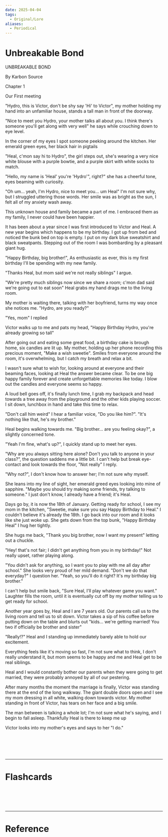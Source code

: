 ```yaml
---
date: 2025-04-04
tags:
  - Original/Lore
aliases:
  - Periodical
---
```

# Unbreakable Bond
UNBREAKABLE BOND

  

By Karbon Source

  
  
  
  
  

Chapter 1

Our First meeting







"Hydro, this is Victor, don't be shy say 'Hi' to Victor", my mother holding my hand into an unfamiliar house, stands a tall man in front of the doorway.

"Nice to meet you Hydro, your mother talks all about you. I think there's someone you'll get along with very well" he says while crouching down to eye level.

In the corner of my eyes I spot someone peeking around the kitchen. Her emerald green eyes, her black hair in pigtails

"Heal, c'mon say hi to Hydro", the girl steps out, she's wearing a very nice white blouse with a purple bowtie, and a purple skirt with white socks to match.

"Hello, my name is 'Heal' you're 'Hydro'", right?" she has a cheerful tone, eyes beaming with curiosity.

"Oh um... yeah, I'm Hydro, nice to meet you... um Heal" I'm not sure why, but I struggled uttering those words. Her smile was as bright as the sun, I felt all of my anxiety wash away.

This unknown house and family became a part of me. I embraced them as my family, I never could have been happier.

It has been about a year since I was first introduced to Victor and Heal. A new year begins which happens to be my birthday. I got up from bed and noticed the bunk bed on top is empty. I put on my dark blue sweatshirt and black sweatpants. Stepping out of the room I was bombarding by a pleasant giant hug.

"Happy Birthday, big brother!", As enthusiastic as ever, this is my first birthday I'll be spending with my new family.

"Thanks Heal, but mom said we're not really siblings" I argue.

"We're pretty much siblings now since we share a room; c'mon dad said we're going out to eat soon" Heal grabs my hand drags me to the living room.

My mother is waiting there, talking with her boyfriend, turns my way once she notices me. "Hydro, are you ready?"

"Yes, mom" I replied

Victor walks up to me and pats my head, "Happy Birthday Hydro, you're already growing so tall"

After going out and eating some great food, a birthday cake is brough home, six candles are lit up. My mother, holding up her phone recording this precious moment, "Make a wish sweetie". Smiles from everyone around the room, it's overwhelming, but I catch my breath and relax a bit.

I wasn't sure what to wish for, looking around at everyone and their beaming faces, looking at Heal the answer became clear. To be one big happy family forever and create unforgettable memories like today. I blow out the candles and everyone seems so happy.

A loud bell goes off, it's finally lunch time, I grab my backpack and head towards a tree away from the playground and the other kids playing soccer. I sit down, lunchbox in hand and take this time to relax.

"Don't call him weird" I hear a familiar voice, "Do you like him?". "It's nothing like that, he's my brother."

Heal begins walking towards me. "Big brother... are you feeling okay?", a slightly concerned tone.

"Yeah I'm fine, what's up?", I quickly stand up to meet her eyes.

"Why are you always sitting here alone? Don't you talk to anyone in your class?", the question saddens me a little bit. I can't help but break eye-contact and look towards the floor, "Not really" I reply.

"Why not?", I don't know how to answer her; I'm not sure why myself.

She leans into my line of sight, her emerald greed eyes looking into mine of sapphire. "Maybe you should try making some friends, try talking to someone." I just don't know, I already have a friend; it's Heal.

Days go by, it is now the 18th of January. Getting ready for school, I see my mom in the kitchen, "Sweetie, make sure you say Happy Birthday to Heal." I couldn't believe it's already the 18th. I go back into our room and it looks like she just woke up. She gets down from the top bunk, "Happy Birthday Heal" I hug her tightly.

She hugs me back, "Thank you big brother, now I want my present" letting out a chuckle.

"Hey! that's not fair; I didn't get anything from you in my birthday!" Not really upset, rather playing along.

"You didn't ask for anything, so I want you to play with me all day after school." She looks very proud of her mild demand. "Don't we do that everyday?" I question her. "Yeah, so you'll do it right? It's my birthday big brother."

I can't help but smile back, "Sure Heal, I'll play whatever game you want." Laughter fills the room, until it is eventually cut off by my mother telling us to get ready for school.

Another year goes by, Heal and I are 7 years old. Our parents call us to the living room and tell us to sit down. Victor takes a sip of his coffee before putting down on the table and blurts out "kids... we're getting married! You two if officially be brother and sister"

"Really!?" Heal and I standing up immediately barely able to hold our excitement.

Everything feels like it's moving so fast, I'm not sure what to think, I don't really understand it, but mom seems to be happy and me and Heal get to be real siblings.

Heal and I would constantly bother our parents when they were going to get married, they were probably annoyed by all of our pestering.

After many months the moment the marriage is finally, Victor was standing there at the end of the long walkway. The giant double doors open and I see my mom dressing in all white, walking down towards victor. My mother standing in front of Victor, has tears on her face and a big smile.

The man between is talking a whole lot; I'm not sure what he's saying, and I begin to fall asleep. Thankfully Heal is there to keep me up

Victor looks into my mother's eyes and says to her "I do."

# ‌
---
# Flashcards


# ‌
---
# Reference

